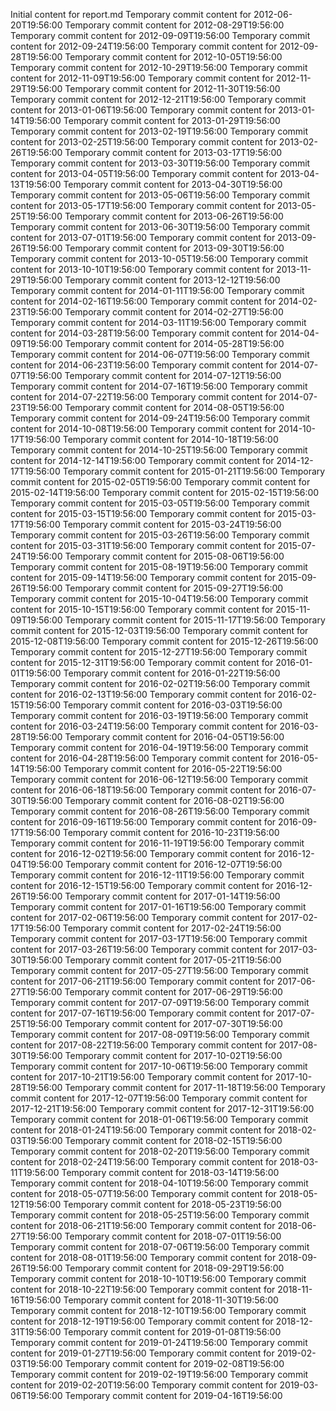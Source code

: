 Initial content for report.md
Temporary commit content for 2012-06-20T19:56:00
Temporary commit content for 2012-08-29T19:56:00
Temporary commit content for 2012-09-09T19:56:00
Temporary commit content for 2012-09-24T19:56:00
Temporary commit content for 2012-09-28T19:56:00
Temporary commit content for 2012-10-05T19:56:00
Temporary commit content for 2012-10-29T19:56:00
Temporary commit content for 2012-11-09T19:56:00
Temporary commit content for 2012-11-29T19:56:00
Temporary commit content for 2012-11-30T19:56:00
Temporary commit content for 2012-12-21T19:56:00
Temporary commit content for 2013-01-06T19:56:00
Temporary commit content for 2013-01-14T19:56:00
Temporary commit content for 2013-01-29T19:56:00
Temporary commit content for 2013-02-19T19:56:00
Temporary commit content for 2013-02-25T19:56:00
Temporary commit content for 2013-02-26T19:56:00
Temporary commit content for 2013-03-17T19:56:00
Temporary commit content for 2013-03-30T19:56:00
Temporary commit content for 2013-04-05T19:56:00
Temporary commit content for 2013-04-13T19:56:00
Temporary commit content for 2013-04-30T19:56:00
Temporary commit content for 2013-05-06T19:56:00
Temporary commit content for 2013-05-17T19:56:00
Temporary commit content for 2013-05-25T19:56:00
Temporary commit content for 2013-06-26T19:56:00
Temporary commit content for 2013-06-30T19:56:00
Temporary commit content for 2013-07-01T19:56:00
Temporary commit content for 2013-09-26T19:56:00
Temporary commit content for 2013-09-30T19:56:00
Temporary commit content for 2013-10-05T19:56:00
Temporary commit content for 2013-10-10T19:56:00
Temporary commit content for 2013-11-29T19:56:00
Temporary commit content for 2013-12-12T19:56:00
Temporary commit content for 2014-01-11T19:56:00
Temporary commit content for 2014-02-16T19:56:00
Temporary commit content for 2014-02-23T19:56:00
Temporary commit content for 2014-02-27T19:56:00
Temporary commit content for 2014-03-11T19:56:00
Temporary commit content for 2014-03-28T19:56:00
Temporary commit content for 2014-04-09T19:56:00
Temporary commit content for 2014-05-28T19:56:00
Temporary commit content for 2014-06-07T19:56:00
Temporary commit content for 2014-06-23T19:56:00
Temporary commit content for 2014-07-07T19:56:00
Temporary commit content for 2014-07-12T19:56:00
Temporary commit content for 2014-07-16T19:56:00
Temporary commit content for 2014-07-22T19:56:00
Temporary commit content for 2014-07-23T19:56:00
Temporary commit content for 2014-08-05T19:56:00
Temporary commit content for 2014-09-24T19:56:00
Temporary commit content for 2014-10-08T19:56:00
Temporary commit content for 2014-10-17T19:56:00
Temporary commit content for 2014-10-18T19:56:00
Temporary commit content for 2014-10-25T19:56:00
Temporary commit content for 2014-12-14T19:56:00
Temporary commit content for 2014-12-17T19:56:00
Temporary commit content for 2015-01-21T19:56:00
Temporary commit content for 2015-02-05T19:56:00
Temporary commit content for 2015-02-14T19:56:00
Temporary commit content for 2015-02-15T19:56:00
Temporary commit content for 2015-03-05T19:56:00
Temporary commit content for 2015-03-15T19:56:00
Temporary commit content for 2015-03-17T19:56:00
Temporary commit content for 2015-03-24T19:56:00
Temporary commit content for 2015-03-26T19:56:00
Temporary commit content for 2015-03-31T19:56:00
Temporary commit content for 2015-07-24T19:56:00
Temporary commit content for 2015-08-06T19:56:00
Temporary commit content for 2015-08-19T19:56:00
Temporary commit content for 2015-09-14T19:56:00
Temporary commit content for 2015-09-26T19:56:00
Temporary commit content for 2015-09-27T19:56:00
Temporary commit content for 2015-10-04T19:56:00
Temporary commit content for 2015-10-15T19:56:00
Temporary commit content for 2015-11-09T19:56:00
Temporary commit content for 2015-11-17T19:56:00
Temporary commit content for 2015-12-03T19:56:00
Temporary commit content for 2015-12-08T19:56:00
Temporary commit content for 2015-12-26T19:56:00
Temporary commit content for 2015-12-27T19:56:00
Temporary commit content for 2015-12-31T19:56:00
Temporary commit content for 2016-01-01T19:56:00
Temporary commit content for 2016-01-22T19:56:00
Temporary commit content for 2016-02-02T19:56:00
Temporary commit content for 2016-02-13T19:56:00
Temporary commit content for 2016-02-15T19:56:00
Temporary commit content for 2016-03-03T19:56:00
Temporary commit content for 2016-03-19T19:56:00
Temporary commit content for 2016-03-24T19:56:00
Temporary commit content for 2016-03-28T19:56:00
Temporary commit content for 2016-04-05T19:56:00
Temporary commit content for 2016-04-19T19:56:00
Temporary commit content for 2016-04-28T19:56:00
Temporary commit content for 2016-05-14T19:56:00
Temporary commit content for 2016-05-22T19:56:00
Temporary commit content for 2016-06-12T19:56:00
Temporary commit content for 2016-06-18T19:56:00
Temporary commit content for 2016-07-30T19:56:00
Temporary commit content for 2016-08-02T19:56:00
Temporary commit content for 2016-08-26T19:56:00
Temporary commit content for 2016-09-16T19:56:00
Temporary commit content for 2016-09-17T19:56:00
Temporary commit content for 2016-10-23T19:56:00
Temporary commit content for 2016-11-19T19:56:00
Temporary commit content for 2016-12-02T19:56:00
Temporary commit content for 2016-12-04T19:56:00
Temporary commit content for 2016-12-07T19:56:00
Temporary commit content for 2016-12-11T19:56:00
Temporary commit content for 2016-12-15T19:56:00
Temporary commit content for 2016-12-26T19:56:00
Temporary commit content for 2017-01-14T19:56:00
Temporary commit content for 2017-01-16T19:56:00
Temporary commit content for 2017-02-06T19:56:00
Temporary commit content for 2017-02-17T19:56:00
Temporary commit content for 2017-02-24T19:56:00
Temporary commit content for 2017-03-17T19:56:00
Temporary commit content for 2017-03-26T19:56:00
Temporary commit content for 2017-03-30T19:56:00
Temporary commit content for 2017-05-21T19:56:00
Temporary commit content for 2017-05-27T19:56:00
Temporary commit content for 2017-06-21T19:56:00
Temporary commit content for 2017-06-27T19:56:00
Temporary commit content for 2017-06-29T19:56:00
Temporary commit content for 2017-07-09T19:56:00
Temporary commit content for 2017-07-16T19:56:00
Temporary commit content for 2017-07-25T19:56:00
Temporary commit content for 2017-07-30T19:56:00
Temporary commit content for 2017-08-09T19:56:00
Temporary commit content for 2017-08-22T19:56:00
Temporary commit content for 2017-08-30T19:56:00
Temporary commit content for 2017-10-02T19:56:00
Temporary commit content for 2017-10-06T19:56:00
Temporary commit content for 2017-10-21T19:56:00
Temporary commit content for 2017-10-28T19:56:00
Temporary commit content for 2017-11-18T19:56:00
Temporary commit content for 2017-12-07T19:56:00
Temporary commit content for 2017-12-21T19:56:00
Temporary commit content for 2017-12-31T19:56:00
Temporary commit content for 2018-01-06T19:56:00
Temporary commit content for 2018-01-24T19:56:00
Temporary commit content for 2018-02-03T19:56:00
Temporary commit content for 2018-02-15T19:56:00
Temporary commit content for 2018-02-20T19:56:00
Temporary commit content for 2018-02-24T19:56:00
Temporary commit content for 2018-03-11T19:56:00
Temporary commit content for 2018-03-14T19:56:00
Temporary commit content for 2018-04-10T19:56:00
Temporary commit content for 2018-05-07T19:56:00
Temporary commit content for 2018-05-12T19:56:00
Temporary commit content for 2018-05-23T19:56:00
Temporary commit content for 2018-05-25T19:56:00
Temporary commit content for 2018-06-21T19:56:00
Temporary commit content for 2018-06-27T19:56:00
Temporary commit content for 2018-07-01T19:56:00
Temporary commit content for 2018-07-06T19:56:00
Temporary commit content for 2018-08-01T19:56:00
Temporary commit content for 2018-09-26T19:56:00
Temporary commit content for 2018-09-29T19:56:00
Temporary commit content for 2018-10-10T19:56:00
Temporary commit content for 2018-10-22T19:56:00
Temporary commit content for 2018-11-16T19:56:00
Temporary commit content for 2018-11-30T19:56:00
Temporary commit content for 2018-12-10T19:56:00
Temporary commit content for 2018-12-19T19:56:00
Temporary commit content for 2018-12-31T19:56:00
Temporary commit content for 2019-01-08T19:56:00
Temporary commit content for 2019-01-24T19:56:00
Temporary commit content for 2019-01-27T19:56:00
Temporary commit content for 2019-02-03T19:56:00
Temporary commit content for 2019-02-08T19:56:00
Temporary commit content for 2019-02-19T19:56:00
Temporary commit content for 2019-02-20T19:56:00
Temporary commit content for 2019-03-06T19:56:00
Temporary commit content for 2019-04-16T19:56:00
